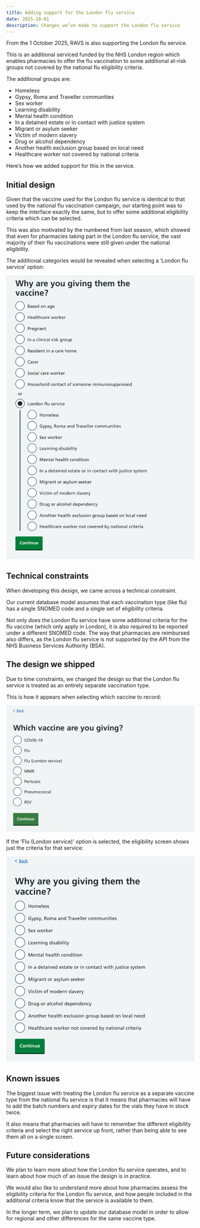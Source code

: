 ```yaml
---
title: Adding support for the London flu service
date: 2025-10-01
description: Changes we’ve made to support the London flu service
---
```


From the 1 October 2025, RAVS is also supporting the London flu service.

This is an additional serviced funded by the NHS London region which enables pharmacies to offer the flu vaccination to some additional at-risk groups not covered by the national flu eligibility criteria.

The additional groups are:

* Homeless
* Gypsy, Roma and Traveller communities
* Sex worker
* Learning disability
* Mental health condition
* In a detained estate or in contact with justice system
* Migrant or asylum seeker
* Victim of modern slavery
* Drug or alcohol dependency
* Another health exclusion group based on local need
* Healthcare worker not covered by national criteria


Here’s how we added support for this in the service.

## Initial design

Given that the vaccine used for the London flu service is identical to that used by the national flu vaccination campaign, our starting point was to keep the interface exactly the same, but to offer some additional eligibility criteria which can be selected.

This was also motivated by the numbered from last season, which showed that even for pharmacies taking part in the London flu service, the vast majority of their flu vaccinations were still given under the national eligibility.

The additional categories would be revealed when selecting a ‘London flu service’ option:

![Screenshot of a page with the heading ‘Why are you giving them the vaccine?’ and a list of options as radio buttons. The last option is labelled ‘London flu service’ and is selected, revelling 11 additional options.](london-flu-added-eligibility.png)

## Technical constraints

When developing this design, we came across a technical constraint.

Our current database model assumes that each vaccination type (like flu) has a single SNOMED code and a single set of eligibility criteria.

Not only does the London flu service have some additional criteria for the flu vaccine (which only apply in London), it is also required to be reported under a different SNOMED code. The way that pharmacies are reimbursed also differs, as the London flu service is not supported by the API from the NHS Business Services Authority (BSA).

## The design we shipped

Due to time constraints, we changed the design so that the London flu service is treated as an entirely separate vaccination type.

This is how it appears when selecting which vaccine to record:

![Screenshot of a page with the heading ‘Which vaccine are you giving?’ and 7 options as radio buttons, one of which is ‘Flu’ and other is ‘Flu (London service)’](which-vaccine-are-you-giving.png)

If the 'Flu (London service)' option is selected, the eligibility screen shows just the criteria for that service:

![Screenshot of a page with the heading ‘Why are you giving them the vaccine?’ with 11 options as radio buttons](london-flu-elgibility-options.png)

## Known issues

The biggest issue with treating the London flu service as a separate vaccine type from the national flu service is that it means that pharmacies will have to add the batch numbers and expiry dates for the vials they have in stock twice.

It also means that pharmacies will have to remember the different eligibility criteria and select the right service up front, rather than being able to see them all on a single screen.

## Future considerations

We plan to learn more about how the London flu service operates, and to learn about how much of an issue the design is in practice.

We would also like to understand more about how pharmacies assess the eligibility criteria for the London flu service, and how people included in the additional criteria know that the service is available to them.

In the longer term, we plan to update our database model in order to allow for regional and other differences for the same vaccine type.
